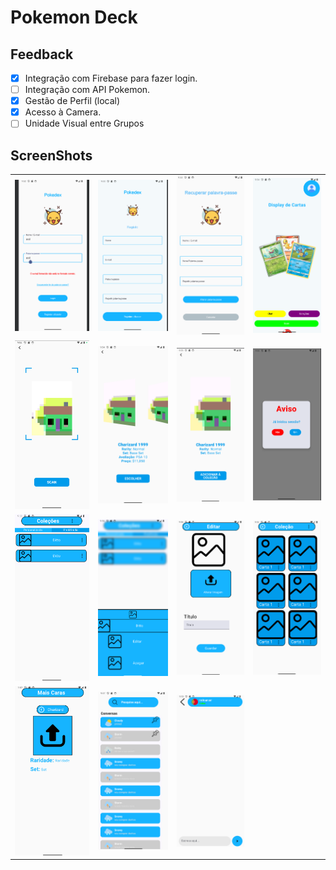 # Pokemon Deck

## Feedback
- [X] Integração com Firebase para fazer login.
- [ ] Integração com API Pokemon.
- [X] Gestão de Perfil (local)
- [X] Acesso à Camera.
- [ ] Unidade Visual entre Grupos

## ScreenShots
|  | |  | |
|------------|------------|------------|------------|
| ![](docs/001.png) | ![](docs/002.png)   | ![](docs/003.png) | ![](docs/004.png)   |
| ![](docs/005.png) | ![](docs/006.png)   | ![](docs/007.png) | ![](docs/008.png)   |
| ![](docs/009.png) | ![](docs/010.png)   | ![](docs/011.png) | ![](docs/012.png)   |
| ![](docs/013.png) | ![](docs/014.png)   | ![](docs/015.png) |                    |